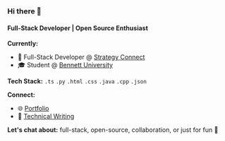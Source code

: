 ### Hi there 👋

#### Full-Stack Developer | Open Source Enthusiast

**Currently:** 
- 💼 Full-Stack Developer @ [Strategy Connect](https://strategyconnect.co/)
- 🎓 Student @ [Bennett University](https://www.bennett.edu.in/)

**Tech Stack:** `.ts` `.py` `.html` `.css` `.java` `.cpp` `.json`

**Connect:**
- 🌐 [Portfolio](https://www.chiragaggarwal.tech/)
- 📝 [Technical Writing](https://dev.to/chiragagg5k)

**Let's chat about:** full-stack, open-source, collaboration, or just for fun 💬